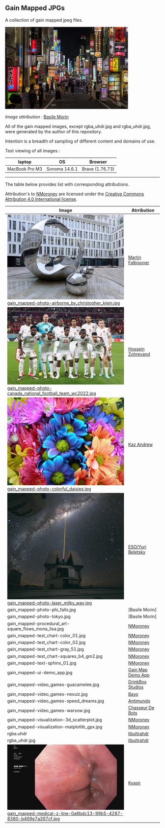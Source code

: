 
## Gain Mapped JPGs

A collection of gain mapped jpeg files. 

<img src="gain_mapped-photo-tokyo.jpg" width=400px>

*Image attribution* : [Basile Morin](https://commons.wikimedia.org/wiki/File:Colorful_neon_street_signs_in_Kabukichō,_Shinjuku,_Tokyo.jpg)

All of the gain mapped images, except rgba_uhdr.jpg and rgba_uhdr.jpg, were generated by the author of this repository.

Intention is a breadth of sampling of different content and domains of use.

Test viewing of all images :

| laptop | OS | Browser |
| --- | --- | --- |
| MacBook Pro M3 | Sonoma 14.6.1 | Brave (1.76.73) |

---

The table below provides list with corresponding attributions.

Attribution's to [NMoroney](https://github.com/NMoroney) are licensed under the [Creative Commons](https://en.wikipedia.org/wiki/en:Creative_Commons) [Attribution 4.0 International license](https://creativecommons.org/licenses/by/4.0/deed.en).

| Image | Atrribution |
| --- | --- |
| <img src="gain_mapped-photo-airborne_by_christopher_klein.jpg" width=400px><br>[gain_mapped-photo-airborne_by_christopher_klein.jpg](gain_mapped-photo-airborne_by_christopher_klein.jpg) | [Martin Falbisoner](https://commons.wikimedia.org/wiki/File:Airborne_by_Christopher_Klein,_Munich,_February_2017_-2.jpg) |
| <img src="gain_mapped-photo-canada_national_football_team_wc2022.jpg" width=400px><br>[gain_mapped-photo-canada_national_football_team_wc2022.jpg](gain_mapped-photo-canada_national_football_team_wc2022.jpg) | [Hossein Zohrevand](https://commons.wikimedia.org/wiki/File:Canada_national_football_team_WC2022.jpg) |
| <img src="gain_mapped-photo-colorful_daisies.jpg" width=400px><br>[gain_mapped-photo-colorful_daisies.jpg](gain_mapped-photo-colorful_daisies.jpg) | [Kaz Andrew](https://commons.wikimedia.org/wiki/File:Colorful_Crazy_Daisies_(1)_(2530872878).jpg) | 
| <img src="gain_mapped-photo-laser_milky_way.jpg" width=400px><br>[gain_mapped-photo-laser_milky_way.jpg](gain_mapped-photo-laser_milky_way.jpg) | [ESO/Yuri Beletsky](https://commons.wikimedia.org/wiki/File:Laser_Towards_Milky_Ways_Centre.jpg) |
| gain_mapped-photo-phi_falls.jpg | [Basile Morin] |(https://commons.wikimedia.org/wiki/File:Li_Phi_falls_at_dusk_with_colorful_sky_and_clouds_in_Don_Khon_Laos.jpg) |
| gain_mapped-photo-tokyo.jpg | [Basile Morin] |(https://commons.wikimedia.org/wiki/File:Colorful_neon_street_signs_in_Kabukichō,_Shinjuku,_Tokyo.jpg) |
| gain_mapped-procedural_art-square_flows_mona_lisa.jpg | [NMoroney](https://github.com/NMoroney) |
| gain_mapped-test_chart-color_01.jpg | [NMoroney](https://github.com/NMoroney) |
| gain_mapped-test_chart-color_02.jpg | [NMoroney](https://github.com/NMoroney) |
| gain_mapped-test_chart-gray_51.jpg | [NMoroney](https://github.com/NMoroney) |
| gain_mapped-test_chart-squares_b4_gm2.jpg | [NMoroney](https://github.com/NMoroney) |
| gain_mapped-text-sphinx_01.jpg | [NMoroney](https://github.com/NMoroney) | 
| gain_mapped-ui-demo_app.jpg | [Gain Map Demo App](https://www.adobe.com/go/gainmap_demoapp_mac) |
| gain_mapped-video_games-guacamelee.jpg | [DrinkBox Studios](https://commons.wikimedia.org/wiki/File:Guacamelee!_screenshot_J.jpg) |
| gain_mapped-video_games-nexuiz.jpg | [Bayo](https://commons.wikimedia.org/wiki/File:Nexuiz_-_screenshot_8.jpg) |
| gain_mapped-video_games-speed_dreams.jpg | [Antimundo](https://commons.wikimedia.org/wiki/File:Speed-dreams-2.4.0-screenshot-multiplecars.jpg) |
| gain_mapped-video_games-warsow.jpg | [Chasseur De Bots](https://commons.wikimedia.org/wiki/File:Warsow_Screenshot_1.0_1.jpg) |
| gain_mapped-visualization-3d_scatterplot.jpg | [NMoroney](https://github.com/NMoroney) |
| gain_mapped-visualization-matplotlib_gpx.jpg | [NMoroney](https://github.com/NMoroney) |
| rgba.uhdr | [libultrahdr](https://github.com/google/libultrahdr) |
| rgba_uhdr.jpg | [libultrahdr](https://github.com/google/libultrahdr) |
| <img src="gain_mapped-medical-z-line-0a6bdc13-99b5-4287-8380-b469e7a397cf.jpg" width=400px><br>[gain_mapped-medical-z-line-0a6bdc13-99b5-4287-8380-b469e7a397cf.jpg](gain_mapped-medical-z-line-0a6bdc13-99b5-4287-8380-b469e7a397cf.jpg) | [Kvasir](https://datasets.simula.no/kvasir/) |


